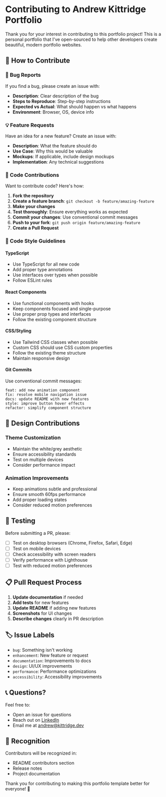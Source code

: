 # Contributing to Andrew Kittridge Portfolio

Thank you for your interest in contributing to this portfolio project! This is a personal portfolio that I've open-sourced to help other developers create beautiful, modern portfolio websites.

## 🤝 How to Contribute

### 🐛 Bug Reports
If you find a bug, please create an issue with:
- **Description**: Clear description of the bug
- **Steps to Reproduce**: Step-by-step instructions
- **Expected vs Actual**: What should happen vs what happens
- **Environment**: Browser, OS, device info

### 💡 Feature Requests
Have an idea for a new feature? Create an issue with:
- **Description**: What the feature should do
- **Use Case**: Why this would be valuable
- **Mockups**: If applicable, include design mockups
- **Implementation**: Any technical suggestions

### 🔧 Code Contributions
Want to contribute code? Here's how:

1. **Fork the repository**
2. **Create a feature branch**: `git checkout -b feature/amazing-feature`
3. **Make your changes**
4. **Test thoroughly**: Ensure everything works as expected
5. **Commit your changes**: Use conventional commit messages
6. **Push to your fork**: `git push origin feature/amazing-feature`
7. **Create a Pull Request**

### 📝 Code Style Guidelines

#### TypeScript
- Use TypeScript for all new code
- Add proper type annotations
- Use interfaces over types when possible
- Follow ESLint rules

#### React Components
- Use functional components with hooks
- Keep components focused and single-purpose
- Use proper prop types and interfaces
- Follow the existing component structure

#### CSS/Styling
- Use Tailwind CSS classes when possible
- Custom CSS should use CSS custom properties
- Follow the existing theme structure
- Maintain responsive design

#### Git Commits
Use conventional commit messages:
```
feat: add new animation component
fix: resolve mobile navigation issue
docs: update README with new features
style: improve button hover effects
refactor: simplify component structure
```

## 🎨 Design Contributions

### Theme Customization
- Maintain the white/grey aesthetic
- Ensure accessibility standards
- Test on multiple devices
- Consider performance impact

### Animation Improvements
- Keep animations subtle and professional
- Ensure smooth 60fps performance
- Add proper loading states
- Consider reduced motion preferences

## 🧪 Testing

Before submitting a PR, please:
- [ ] Test on desktop browsers (Chrome, Firefox, Safari, Edge)
- [ ] Test on mobile devices
- [ ] Check accessibility with screen readers
- [ ] Verify performance with Lighthouse
- [ ] Test with reduced motion preferences

## 📋 Pull Request Process

1. **Update documentation** if needed
2. **Add tests** for new features
3. **Update README** if adding new features
4. **Screenshots** for UI changes
5. **Describe changes** clearly in PR description

## 🏷️ Issue Labels

- `bug`: Something isn't working
- `enhancement`: New feature or request
- `documentation`: Improvements to docs
- `design`: UI/UX improvements
- `performance`: Performance optimizations
- `accessibility`: Accessibility improvements

## 📞 Questions?

Feel free to:
- Open an issue for questions
- Reach out on [LinkedIn](https://linkedin.com/in/andrewkittridge)
- Email me at andrew@kittridge.dev

## 🙏 Recognition

Contributors will be recognized in:
- README contributors section
- Release notes
- Project documentation

Thank you for contributing to making this portfolio template better for everyone! 🚀 